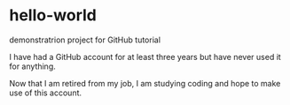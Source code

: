 # hello-world
demonstratrion project for GitHub tutorial

I have had a GitHub account for at least three years but have never
used it for anything.

Now that I am retired from my job, I am studying coding and hope to
make use of this account.
